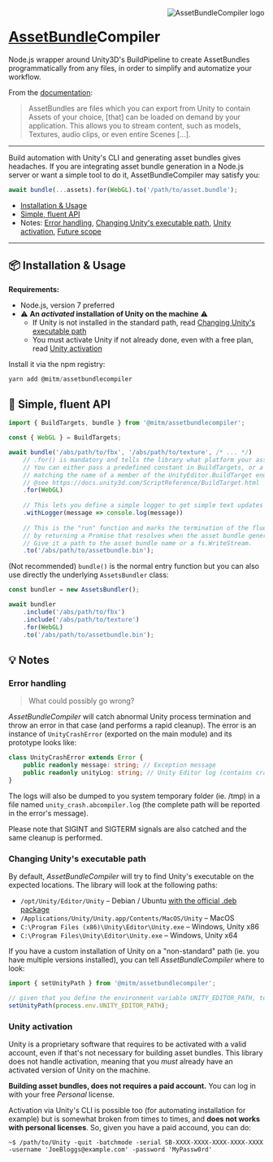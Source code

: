 <img src="https://github.com/mitmadness/AssetBundleCompiler/raw/master/abcompiler-logo.png" alt="AssetBundleCompiler logo" align="right">

# [AssetBundle](https://docs.unity3d.com/Manual/AssetBundlesIntro.html)Compiler

Node.js wrapper around Unity3D's BuildPipeline to create AssetBundles programmatically from any files, in order to simplify and automatize your workflow.

From the [documentation](https://docs.unity3d.com/Manual/AssetBundlesIntro.html):

> AssetBundles are files which you can export from Unity to contain Assets of your choice, [that] can be loaded on demand by your application. This allows you to stream content, such as models, Textures, audio clips, or even entire Scenes [...].

----------------

Build automation with Unity's CLI and generating asset bundles gives headaches. If you are integrating asset bundle generation in a Node.js server or want a simple tool to do it, AssetBundleCompiler may satisfy you:

```typescript
await bundle(...assets).for(WebGL).to('/path/to/asset.bundle');
```

 - [Installation & Usage](#installation--usage)
 - [Simple, fluent API](#simple-fluent-api)
 - Notes:
   [Error handling](#error-handling), [Changing Unity's executable path](#changing-unitys-executable-path), [Unity activation](#unity-activation), [Future scope](https://github.com/mitmadness/AssetBundleCompiler/projects/1)

----------------

## :package: Installation & Usage

**Requirements:**

 - Node.js, version 7 preferred
 - :warning: **An _activated_ installation of Unity on the machine** :warning:
    - If Unity is not installed in the standard path, read [Changing Unity's executable path](#changing-unitys-executable-path)
    - You must activate Unity if not already done, even with a free plan, read [Unity activation](#unity-activation)

Install it via the npm registry:

```typescript
yarn add @mitm/assetbundlecompiler
```

## :link: Simple, fluent API

```typescript
import { BuildTargets, bundle } from '@mitm/assetbundlecompiler';

const { WebGL } = BuildTargets;

await bundle('/abs/path/to/fbx', '/abs/path/to/texture', /* ... */)
    // .for() is mandatory and tells the library what platform your asset bundle targets.
    // You can either pass a predefined constant in BuildTargets, or a string,
    // matching the name of a member of the UnityEditor.BuildTarget enum.
    // @see https://docs.unity3d.com/ScriptReference/BuildTarget.html
    .for(WebGL)
    
    // This lets you define a simple logger to get simple text updates about the conversion.
    .withLogger(message => console.log(message))
    
    // This is the "run" function and marks the termination of the fluent calls
    // by returning a Promise that resolves when the asset bundle generation ends.
    // Give it a path to the asset bundle name or a fs.WriteStream.
    .to('/abs/path/to/assetbundle.bin');
```

(Not recommended) `bundle()` is the normal entry function but you can also use directly the underlying `AssetsBundler` class:

```typescript
const bundler = new AssetsBundler();

await bundler
    .include('/abs/path/to/fbx')
    .include('/abs/path/to/texture')
    .for(WebGL)
    .to('/abs/path/to/assetbundle.bin');
```

## :bulb: Notes

### Error handling

> What could possibly go wrong?

_AssetBundleCompiler_ will catch abnormal Unity process termination and throw an error in that case (and performs a rapid cleanup).
The error is an instance of `UnityCrashError` (exported on the main module) and its prototype looks like:

```typescript
class UnityCrashError extends Error {
    public readonly message: string; // Exception message
    public readonly unityLog: string; // Unity Editor log (contains crash information)
}
```

The logs will also be dumped to you system temporary folder (ie. /tmp) in a file named `unity_crash.abcompiler.log` (the complete path will be reported in the error's message).

Please note that SIGINT and SIGTERM signals are also catched and the same cleanup is performed.

### Changing Unity's executable path

By default, _AssetBundleCompiler_ will try to find Unity's executable on the expected locations. The library will look at the following paths:

 - `/opt/Unity/Editor/Unity` – Debian / Ubuntu [with the official .deb package](https://forum.unity3d.com/threads/unity-on-linux-release-notes-and-known-issues.350256/)
 - `/Applications/Unity/Unity.app/Contents/MacOS/Unity` – MacOS
 - `C:\Program Files (x86)\Unity\Editor\Unity.exe` – Windows, Unity x86
 - `C:\Program Files\Unity\Editor\Unity.exe` – Windows, Unity x64

If you have a custom installation of Unity on a "non-standard" path (ie. you have multiple versions installed), you can tell _AssetBundleCompiler_ where to look:

```typescript
import { setUnityPath } from '@mitm/assetbundlecompiler';

// given that you define the environment variable UNITY_EDITOR_PATH, to avoid hardcoded path:
setUnityPath(process.env.UNITY_EDITOR_PATH);
```

### Unity activation

Unity is a proprietary software that requires to be activated with a valid account, even if that's not necessary for building asset bundles. This library does not handle activation, meaning that you _must_ already have an activated version of Unity on the machine.

**Building asset bundles, does not requires a paid account.** You can log in with your free _Personal_ license.

Activation via Unity's CLI is possible too (for automating installation for example) but is somewhat broken from times to times, and **does not works with personal licenses**. So, given you have a paid accound, you can do:

```
~$ /path/to/Unity -quit -batchmode -serial SB-XXXX-XXXX-XXXX-XXXX-XXXX -username 'JoeBloggs@example.com' -password 'MyPassw0rd'
```
